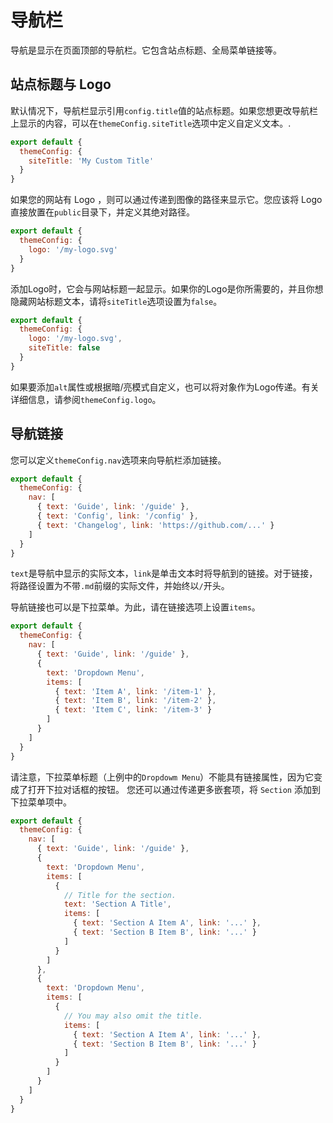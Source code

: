 # 导航栏

导航是显示在页面顶部的导航栏。它包含站点标题、全局菜单链接等。

## 站点标题与 Logo

默认情况下，导航栏显示引用`config.title`值的站点标题。如果您想更改导航栏上显示的内容，可以在`themeConfig.siteTitle`选项中定义自定义文本。.
```js
export default {
  themeConfig: {
    siteTitle: 'My Custom Title'
  }
}
```
如果您的网站有 Logo ，则可以通过传递到图像的路径来显示它。您应该将 Logo 直接放置在`public`目录下，并定义其绝对路径。
```js
export default {
  themeConfig: {
    logo: '/my-logo.svg'
  }
}
```
添加Logo时，它会与网站标题一起显示。如果你的Logo是你所需要的，并且你想隐藏网站标题文本，请将`siteTitle`选项设置为`false`。
```js
export default {
  themeConfig: {
    logo: '/my-logo.svg',
    siteTitle: false
  }
}
```

如果要添加`alt`属性或根据暗/亮模式自定义，也可以将对象作为Logo传递。有关详细信息，请参阅`themeConfig.logo`。

## 导航链接
您可以定义`themeConfig.nav`选项来向导航栏添加链接。
```js
export default {
  themeConfig: {
    nav: [
      { text: 'Guide', link: '/guide' },
      { text: 'Config', link: '/config' },
      { text: 'Changelog', link: 'https://github.com/...' }
    ]
  }
}
```
`text`是导航中显示的实际文本，`link`是单击文本时将导航到的链接。对于链接，将路径设置为不带`.md`前缀的实际文件，并始终以`/`开头。

导航链接也可以是下拉菜单。为此，请在链接选项上设置`items`。
```js
export default {
  themeConfig: {
    nav: [
      { text: 'Guide', link: '/guide' },
      {
        text: 'Dropdown Menu',
        items: [
          { text: 'Item A', link: '/item-1' },
          { text: 'Item B', link: '/item-2' },
          { text: 'Item C', link: '/item-3' }
        ]
      }
    ]
  }
}
```
请注意，下拉菜单标题（上例中的`Dropdowm Menu`）不能具有链接属性，因为它变成了打开下拉对话框的按钮。
您还可以通过传递更多嵌套项，将 `Section` 添加到下拉菜单项中。
```js
export default {
  themeConfig: {
    nav: [
      { text: 'Guide', link: '/guide' },
      {
        text: 'Dropdown Menu',
        items: [
          {
            // Title for the section.
            text: 'Section A Title',
            items: [
              { text: 'Section A Item A', link: '...' },
              { text: 'Section B Item B', link: '...' }
            ]
          }
        ]
      },
      {
        text: 'Dropdown Menu',
        items: [
          {
            // You may also omit the title.
            items: [
              { text: 'Section A Item A', link: '...' },
              { text: 'Section B Item B', link: '...' }
            ]
          }
        ]
      }
    ]
  }
}
```

